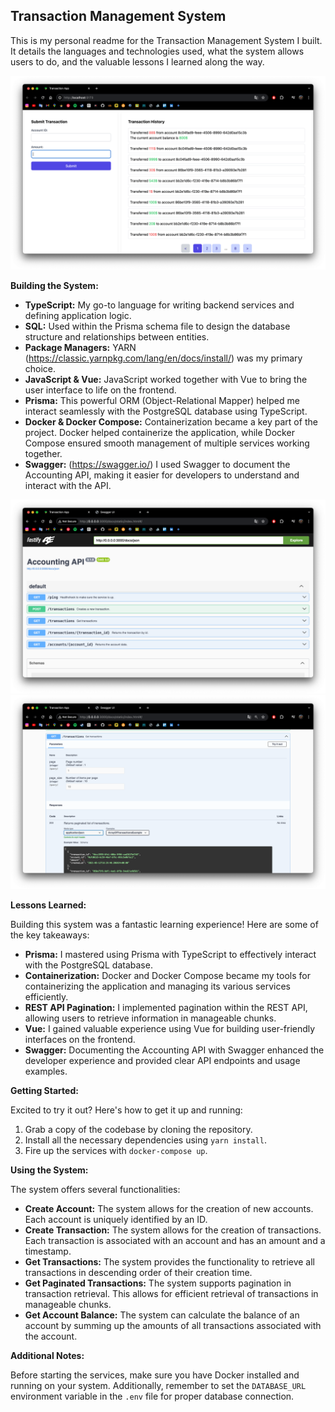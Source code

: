 ## Transaction Management System

This is my personal readme for the Transaction Management System I built. It details the languages and technologies used, what the system allows users to do, and the valuable lessons I learned along the way.

!["Transaction History Screenshot"](./screenshots/history.png)

**Building the System:**

* **TypeScript:** My go-to language for writing backend services and defining application logic.
* **SQL:** Used within the Prisma schema file to design the database structure and relationships between entities.
* **Package Managers:** YARN (https://classic.yarnpkg.com/lang/en/docs/install/) was my primary choice.
* **JavaScript & Vue:** JavaScript worked together with Vue to bring the user interface to life on the frontend.
* **Prisma:** This powerful ORM (Object-Relational Mapper) helped me interact seamlessly with the PostgreSQL database using TypeScript.
* **Docker & Docker Compose:** Containerization became a key part of the project. Docker helped containerize the application, while Docker Compose ensured smooth management of multiple services working together.
* **Swagger:**  (https://swagger.io/)  I used Swagger to document the Accounting API, making it easier for developers to understand and interact with the API.

!["Swagger Documentation Screenshot"](./screenshots/swagger.png)
!["Get Transactions Screenshot"](./screenshots/get_transactions.png)

**Lessons Learned:**

Building this system was a fantastic learning experience! Here are some of the key takeaways:

* **Prisma:** I mastered using Prisma with TypeScript to effectively interact with the PostgreSQL database.
* **Containerization:** Docker and Docker Compose became my tools for containerizing the application and managing its various services efficiently.
* **REST API Pagination:** I implemented pagination within the REST API, allowing users to retrieve information in manageable chunks.
* **Vue:** I gained valuable experience using Vue for building user-friendly interfaces on the frontend.
* **Swagger:** Documenting the Accounting API with Swagger enhanced the developer experience and provided clear API endpoints and usage examples.

**Getting Started:**

Excited to try it out? Here's how to get it up and running:

1. Grab a copy of the codebase by cloning the repository.
2. Install all the necessary dependencies using `yarn install`.
3. Fire up the services with `docker-compose up`.

**Using the System:**

The system offers several functionalities:

* **Create Account:** The system allows for the creation of new accounts. Each account is uniquely identified by an ID.
* **Create Transaction:** The system allows for the creation of transactions. Each transaction is associated with an account and has an amount and a timestamp.
* **Get Transactions:** The system provides the functionality to retrieve all transactions in descending order of their creation time.
* **Get Paginated Transactions:** The system supports pagination in transaction retrieval. This allows for efficient retrieval of transactions in manageable chunks.
* **Get Account Balance:** The system can calculate the balance of an account by summing up the amounts of all transactions associated with the account.

**Additional Notes:**

Before starting the services, make sure you have Docker installed and running on your system. Additionally, remember to set the `DATABASE_URL` environment variable in the `.env` file for proper database connection.
